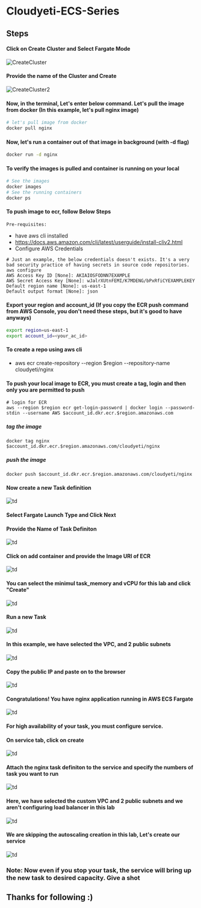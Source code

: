 # Cloudyeti-ECS-Series

## Steps
#### Click on Create Cluster and Select Fargate Mode
![CreateCluster](https://github.com/Cloud-Yeti/Cloudyeti-ECS-Series/blob/main/Part1/Images/1.png)
#### Provide the name of the Cluster and Create
![CreateCluster2](https://github.com/Cloud-Yeti/Cloudyeti-ECS-Series/blob/main/Part1/Images/2.png)
#### Now, in the terminal, Let's enter below command. Let's pull the image from docker (In this example, let's pull nginx image)
```sh
# let's pull image from docker
docker pull nginx
```
#### Now, let's run a container out of that image in background (with -d flag)
```sh
docker run -d nginx
```
#### To verify the images is pulled and container is running on your local
```sh
# See the images
docker images 
# See the running containers
docker ps
```
#### To push image to ecr, follow Below Steps

```
Pre-requisites:
```
  * have aws cli installed
  * https://docs.aws.amazon.com/cli/latest/userguide/install-cliv2.html
  * Configure AWS Credentials
  ```
  # Just an example, the below credentials doesn't exists. It's a very bad security practice of having secrets in source code repositories.
  aws configure
  AWS Access Key ID [None]: AKIAIOSFODNN7EXAMPLE
  AWS Secret Access Key [None]: wJalrXUtnFEMI/K7MDENG/bPxRfiCYEXAMPLEKEY
  Default region name [None]: us-east-1
  Default output format [None]: json
  ```
  
#### Export your region and account_id (If you copy the ECR push command from AWS Console, you don't need these steps, but it's good to have anyways)
```sh
export region=us-east-1
export account_id=<your_ac_id>
```
#### To create a repo using aws cli
  * aws ecr create-repository --region $region --repository-name cloudyeti/nginx
#### To push your local image to ECR, you must create a tag, login and then only you are permitted to push
```
# login for ECR
aws --region $region ecr get-login-password | docker login --password-stdin --username AWS $account_id.dkr.ecr.$region.amazonaws.com
```

##### tag the image
```
docker tag nginx $account_id.dkr.ecr.$region.amazonaws.com/cloudyeti/nginx
```
##### push the image 
```
docker push $account_id.dkr.ecr.$region.amazonaws.com/cloudyeti/nginx
```
#### Now create a new Task definition
![td](https://github.com/Cloud-Yeti/Cloudyeti-ECS-Series/blob/main/Part1/Images/3.png)
#### Select Fargate Launch Type and Click Next
#### Provide the Name of Task Definiton
![td](https://github.com/Cloud-Yeti/Cloudyeti-ECS-Series/blob/main/Part1/Images/4.png)
#### Click on add container and provide the Image URI of ECR
![td](https://github.com/Cloud-Yeti/Cloudyeti-ECS-Series/blob/main/Part1/Images/5.png)
#### You can select the minimul task_memory and vCPU for this lab and click "Create"
![td](https://github.com/Cloud-Yeti/Cloudyeti-ECS-Series/blob/main/Part1/Images/6.png)
#### Run a new Task
![td](https://github.com/Cloud-Yeti/Cloudyeti-ECS-Series/blob/main/Part1/Images/7.png)
#### In this example, we have selected the VPC, and 2 public subnets
![td](https://github.com/Cloud-Yeti/Cloudyeti-ECS-Series/blob/main/Part1/Images/8.png)
#### Copy the public IP and paste on to the browser
![td](https://github.com/Cloud-Yeti/Cloudyeti-ECS-Series/blob/main/Part1/Images/9.png)
#### Congratulations! You have nginx application running in AWS ECS Fargate
![td](https://github.com/Cloud-Yeti/Cloudyeti-ECS-Series/blob/main/Part1/Images/10.png)
#### For high availability of your task, you must configure service.
#### On service tab, click on create
![td](https://github.com/Cloud-Yeti/Cloudyeti-ECS-Series/blob/main/Part1/Images/11.png)
#### Attach the nginx task definiton to the service and specify the numbers of task you want to run
![td](https://github.com/Cloud-Yeti/Cloudyeti-ECS-Series/blob/main/Part1/Images/12.png)
#### Here, we have selected the custom VPC and 2 public subnets and we aren't configuring load balancer in this lab
![td](https://github.com/Cloud-Yeti/Cloudyeti-ECS-Series/blob/main/Part1/Images/13.png)
#### We are skipping the autoscaling creation in this lab, Let's create our service
![td](https://github.com/Cloud-Yeti/Cloudyeti-ECS-Series/blob/main/Part1/Images/14.png)

### Note: Now even if you stop your task, the service will bring up the new task to desired capacity. Give a shot

## Thanks for following :)
